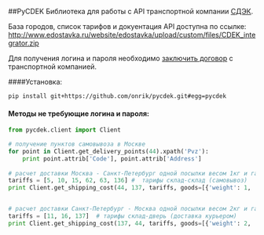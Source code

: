 ##PyCDEK
Библиотека для работы с API транспортной компании [СДЭК](http://cdek.ru/).

База городов, список тарифов и докуентация API доступна по ссылке: http://www.edostavka.ru/website/edostavka/upload/custom/files/CDEK_integrator.zip

Для получения логина и пароля необходимо [заключить договор](http://www.edostavka.ru/reglament.html) с транспортной компанией.

####Установка:

    pip install git+https://github.com/onrik/pycdek.git#egg=pycdek


#### Методы не требующие логина и пароля:

```python
from pycdek.client import Client

# получение пунктов самовывоза в Москве
for point in Client.get_delivery_points(44).xpath('Pvz'):
    print point.attrib['Code'], point.attrib['Address']
    
# расчет доставки Москва - Санкт-Петербург одной посылки весом 1кг и габаритами 50x10x20
tariffs = [5, 10, 15, 62, 63, 136] #  тарифы склад-склад (самовывоз)
print Client.get_shipping_cost(44, 137, tariffs, goods=[{'weight': 1, 'length': 50, 'width': 10, 'height': 20}])


# расчет доставки Санкт-Петербург - Москва одной посылки весом 2кг и габаритами 100x10x20
tariffs = [11, 16, 137]  # тарифы склад-дверь (доставка курьером)
print Client.get_shipping_cost(137, 44, tariffs, goods=[{'weight': 2, 'length': 100, 'width': 10, 'height': 20}])
    
```
